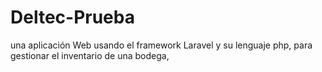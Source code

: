 # Deltec-Prueba
una aplicación Web usando el framework Laravel y su lenguaje php, para gestionar el inventario de una bodega,
